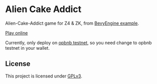 # Alien Cake Addict

Alien-Cake-Addict game for Z4 & ZK, from [BevyEngine example](https://github.com/bevyengine/bevy/blob/main/examples/games/alien_cake_addict.rs).

[Play online](https://aca.zypher.dev)

Currently, only deploy on [opbnb testnet](https://opbnb-testnet.bscscan.com), so you need change to opbnb testnet in your wallet.

## License

This project is licensed under [GPLv3](https://www.gnu.org/licenses/gpl-3.0.en.html).
